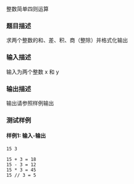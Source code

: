 整数简单四则运算

### 题目描述

求两个整数的和、差、积、商（整除）并格式化输出

### 输入描述

输入为两个整数 x 和 y

### 输出描述

输出请参照样例输出

### 测试样例

#### 样例1: 输入-输出

```
15 3
```

```
15 + 3 = 18
15 - 3 = 12
15 * 3 = 45
15 // 3 = 5
```

